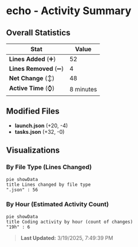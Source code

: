 # echo - Activity Summary 

## Overall Statistics

| Stat                   | Value                                                             |
| ---------------------- | ----------------------------------------------------------------- |
| **Lines Added** (➕)   | 52                                          |
| **Lines Removed** (➖) | 4                                        |
| **Net Change** (↕)    | 48                |
| **Active Time** (⌚)   | 8 minutes |


## Modified Files
- **launch.json** (+20, -4)
- **tasks.json** (+32, -0)

## Visualizations

### By File Type (Lines Changed)

```mermaid
pie showData
title Lines changed by file type
".json" : 56
```

### By Hour (Estimated Activity Count)

```mermaid
pie showData
title Coding activity by hour (count of changes)
"19h" : 6
```


> **Last Updated:** 3/19/2025, 7:49:39 PM